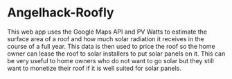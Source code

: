 # Angelhack-Roofly


This web app uses the Google Maps API and PV Watts to estimate the surface area of a roof and how much solar radiation it receives in the course of a full year. This data is then used to price the roof so the home owner can lease the roof to solar installers to put solar panels on it. This can be very useful to home owners who do not want to go solar but they still want to monetize their roof if it is well suited for solar panels.

